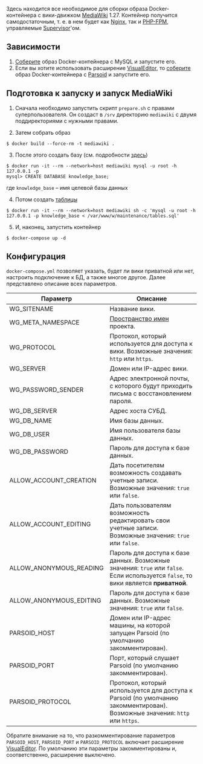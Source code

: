 Здесь находится все необходимое для сборки образа Docker-контейнера с вики-движком [MediaWiki](https://www.mediawiki.org/wiki/MediaWiki) 1.27. Контейнер получится самодостаточным, т. е. в нем будет как [Nginx](https://nginx.org), так и [PHP-FPM](http://php-fpm.org), управляемые [Supervisor](http://supervisord.org)'ом.

## Зависимости

1. [Соберите](https://github.com/tolstoyevsky/cusdeb-services/tree/master/mysql) образ Docker-контейнера с MySQL и запустите его.
2. Если вы хотите использовать расширение [VisualEditor](https://mediawiki.org/wiki/Extension:VisualEditor), то [соберите](https://github.com/tolstoyevsky/cusdeb-services/tree/master/parsoid) образ Docker-контейнера с [Parsoid](https://mediawiki.org/wiki/Parsoid) и запустите его.

## Подготовка к запуску и запуск MediaWiki

1. Сначала необходимо запустить скрипт `prepare.sh` с правами суперпользователя. Он создаст в `/srv` директорию `mediawiki` с двумя поддиректориями с нужными правами.

2. Затем собрать образ
```
$ docker build --force-rm -t mediawiki .
```

3. После этого создать базу (см. подробности [здесь](https://www.mediawiki.org/wiki/Manual:Installing_MediaWiki#Installation_continued))
```
$ docker run -it --rm --network=host mediawiki mysql -u root -h 127.0.0.1 -p
mysql> CREATE DATABASE knowledge_base;
```
где `knowledge_base` – имя целевой базы данных

4. Потом создать [таблицы](https://phabricator.wikimedia.org/diffusion/MW/browse/master/maintenance/tables.sql)
```
$ docker run -it --rm --network=host mediawiki sh -c 'mysql -u root -h 127.0.0.1 -p knowledge_base < /var/www/w/maintenance/tables.sql'
```

5. И, наконец, запустить контейнер
```
$ docker-compose up -d
```

## Конфигурация

`docker-compose.yml` позволяет указать, будет ли вики приватной или нет, настроить подключение к БД, а также многое другое. Далее представлено описание всех параметров.

| Параметр | Описание |
| --- | --- |
| WG_SITENAME             | Название вики. |
| WG_META_NAMESPACE       | [Пространство имен](https://mediawiki.org/wiki/Manual:Namespace/ru) проекта. |
| WG_PROTOCOL             | Протокол, который используется для доступа к вики. Возможные значения: `http` или `https`. |
| WG_SERVER               | Домен или IP-адрес вики. |
| WG_PASSWORD_SENDER      | Адрес электронной почты, с которого будут приходить письма с восстановлением пароля. |
| WG_DB_SERVER            | Адрес хоста СУБД. |
| WG_DB_NAME              | Имя базы данных. |
| WG_DB_USER              | Имя пользователя базы данных. |
| WG_DB_PASSWORD          | Пароль для доступа к базе данных. |
| ALLOW_ACCOUNT_CREATION  | Дать посетителям возможность создавать учетные записи. Возможные значения: `true` или `false`. |
| ALLOW_ACCOUNT_EDITING   | Дать пользователям возможность редактировать свои учетные записи. Возможные значения: `true` или `false`. |
| ALLOW_ANONYMOUS_READING | Пароль для доступа к базе данных. Возможные значения: `true` или `false`. Если используется `false`, то вики является **приватной**. |
| ALLOW_ANONYMOUS_EDITING | Пароль для доступа к базе данных. Возможные значения: `true` или `false`. |
| PARSOID_HOST            | Домен или IP-адрес машины, на которой запущен Parsoid (по умолчанию закомментирован). |
| PARSOID_PORT            | Порт, который слушает Parsoid (по умолчанию закомментирован). |
| PARSOID_PROTOCOL        | Протокол, который используется для доступа к Parsoid (по умолчанию закомментирован). Возможные значения: `http` или `https`. |

Обратите внимание на то, что разкомментирование параметров `PARSOID_HOST`, `PARSOID_PORT` и `PARSOID_PROTOCOL` включает расширение [VisualEditor](https://www.mediawiki.org/wiki/Extension:VisualEditor). По умолчанию эти параметры закомментированы и, соответственно, расширение выключено.
